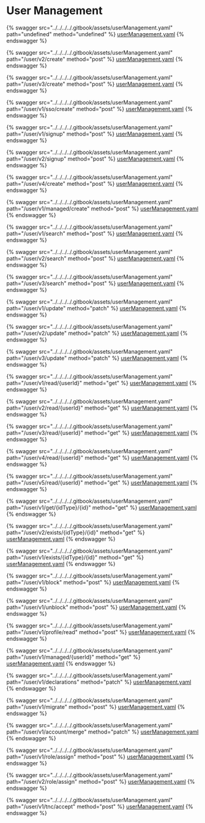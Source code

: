 # User Management

{% swagger src="../../../../.gitbook/assets/userManagement.yaml" path="undefined" method="undefined" %}
[userManagement.yaml](../../../../.gitbook/assets/userManagement.yaml)
{% endswagger %}

{% swagger src="../../../../.gitbook/assets/userManagement.yaml" path="/user/v2/create" method="post" %}
[userManagement.yaml](../../../../.gitbook/assets/userManagement.yaml)
{% endswagger %}

{% swagger src="../../../../.gitbook/assets/userManagement.yaml" path="/user/v3/create" method="post" %}
[userManagement.yaml](../../../../.gitbook/assets/userManagement.yaml)
{% endswagger %}

{% swagger src="../../../../.gitbook/assets/userManagement.yaml" path="/user/v1/sso/create" method="post" %}
[userManagement.yaml](../../../../.gitbook/assets/userManagement.yaml)
{% endswagger %}

{% swagger src="../../../../.gitbook/assets/userManagement.yaml" path="/user/v1/signup" method="post" %}
[userManagement.yaml](../../../../.gitbook/assets/userManagement.yaml)
{% endswagger %}

{% swagger src="../../../../.gitbook/assets/userManagement.yaml" path="/user/v2/signup" method="post" %}
[userManagement.yaml](../../../../.gitbook/assets/userManagement.yaml)
{% endswagger %}

{% swagger src="../../../../.gitbook/assets/userManagement.yaml" path="/user/v4/create" method="post" %}
[userManagement.yaml](../../../../.gitbook/assets/userManagement.yaml)
{% endswagger %}

{% swagger src="../../../../.gitbook/assets/userManagement.yaml" path="/user/v1/managed/create" method="post" %}
[userManagement.yaml](../../../../.gitbook/assets/userManagement.yaml)
{% endswagger %}

{% swagger src="../../../../.gitbook/assets/userManagement.yaml" path="/user/v1/search" method="post" %}
[userManagement.yaml](../../../../.gitbook/assets/userManagement.yaml)
{% endswagger %}

{% swagger src="../../../../.gitbook/assets/userManagement.yaml" path="/user/v2/search" method="post" %}
[userManagement.yaml](../../../../.gitbook/assets/userManagement.yaml)
{% endswagger %}

{% swagger src="../../../../.gitbook/assets/userManagement.yaml" path="/user/v3/search" method="post" %}
[userManagement.yaml](../../../../.gitbook/assets/userManagement.yaml)
{% endswagger %}

{% swagger src="../../../../.gitbook/assets/userManagement.yaml" path="/user/v1/update" method="patch" %}
[userManagement.yaml](../../../../.gitbook/assets/userManagement.yaml)
{% endswagger %}

{% swagger src="../../../../.gitbook/assets/userManagement.yaml" path="/user/v2/update" method="patch" %}
[userManagement.yaml](../../../../.gitbook/assets/userManagement.yaml)
{% endswagger %}

{% swagger src="../../../../.gitbook/assets/userManagement.yaml" path="/user/v3/update" method="patch" %}
[userManagement.yaml](../../../../.gitbook/assets/userManagement.yaml)
{% endswagger %}

{% swagger src="../../../../.gitbook/assets/userManagement.yaml" path="/user/v1/read/{userId}" method="get" %}
[userManagement.yaml](../../../../.gitbook/assets/userManagement.yaml)
{% endswagger %}

{% swagger src="../../../../.gitbook/assets/userManagement.yaml" path="/user/v2/read/{userId}" method="get" %}
[userManagement.yaml](../../../../.gitbook/assets/userManagement.yaml)
{% endswagger %}

{% swagger src="../../../../.gitbook/assets/userManagement.yaml" path="/user/v3/read/{userId}" method="get" %}
[userManagement.yaml](../../../../.gitbook/assets/userManagement.yaml)
{% endswagger %}

{% swagger src="../../../../.gitbook/assets/userManagement.yaml" path="/user/v4/read/{userId}" method="get" %}
[userManagement.yaml](../../../../.gitbook/assets/userManagement.yaml)
{% endswagger %}

{% swagger src="../../../../.gitbook/assets/userManagement.yaml" path="/user/v5/read/{userId}" method="get" %}
[userManagement.yaml](../../../../.gitbook/assets/userManagement.yaml)
{% endswagger %}

{% swagger src="../../../../.gitbook/assets/userManagement.yaml" path="/user/v1/get/{idType}/{id}" method="get" %}
[userManagement.yaml](../../../../.gitbook/assets/userManagement.yaml)
{% endswagger %}

{% swagger src="../../../../.gitbook/assets/userManagement.yaml" path="/user/v2/exists/{idType}/{id}" method="get" %}
[userManagement.yaml](../../../../.gitbook/assets/userManagement.yaml)
{% endswagger %}

{% swagger src="../../../../.gitbook/assets/userManagement.yaml" path="/user/v1/exists/{idType}/{id}" method="get" %}
[userManagement.yaml](../../../../.gitbook/assets/userManagement.yaml)
{% endswagger %}

{% swagger src="../../../../.gitbook/assets/userManagement.yaml" path="/user/v1/block" method="post" %}
[userManagement.yaml](../../../../.gitbook/assets/userManagement.yaml)
{% endswagger %}

{% swagger src="../../../../.gitbook/assets/userManagement.yaml" path="/user/v1/unblock" method="post" %}
[userManagement.yaml](../../../../.gitbook/assets/userManagement.yaml)
{% endswagger %}

{% swagger src="../../../../.gitbook/assets/userManagement.yaml" path="/user/v1/profile/read" method="post" %}
[userManagement.yaml](../../../../.gitbook/assets/userManagement.yaml)
{% endswagger %}

{% swagger src="../../../../.gitbook/assets/userManagement.yaml" path="/user/v1/managed/{userId}" method="get" %}
[userManagement.yaml](../../../../.gitbook/assets/userManagement.yaml)
{% endswagger %}

{% swagger src="../../../../.gitbook/assets/userManagement.yaml" path="/user/v1/declarations" method="patch" %}
[userManagement.yaml](../../../../.gitbook/assets/userManagement.yaml)
{% endswagger %}

{% swagger src="../../../../.gitbook/assets/userManagement.yaml" path="/user/v1/migrate" method="post" %}
[userManagement.yaml](../../../../.gitbook/assets/userManagement.yaml)
{% endswagger %}

{% swagger src="../../../../.gitbook/assets/userManagement.yaml" path="/user/v1/account/merge" method="patch" %}
[userManagement.yaml](../../../../.gitbook/assets/userManagement.yaml)
{% endswagger %}

{% swagger src="../../../../.gitbook/assets/userManagement.yaml" path="/user/v1/role/assign" method="post" %}
[userManagement.yaml](../../../../.gitbook/assets/userManagement.yaml)
{% endswagger %}

{% swagger src="../../../../.gitbook/assets/userManagement.yaml" path="/user/v2/role/assign" method="post" %}
[userManagement.yaml](../../../../.gitbook/assets/userManagement.yaml)
{% endswagger %}

{% swagger src="../../../../.gitbook/assets/userManagement.yaml" path="/user/v1/tnc/accept" method="post" %}
[userManagement.yaml](../../../../.gitbook/assets/userManagement.yaml)
{% endswagger %}





